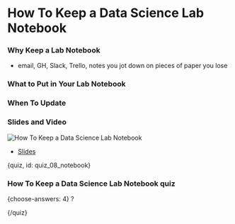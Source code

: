 # How To Keep a Data Science Lab Notebook


### Why Keep a Lab Notebook

- email, GH, Slack, Trello, notes you jot down on pieces of paper you lose

### What to Put in Your Lab Notebook

### When To Update



### Slides and Video

![How To Keep a Data Science Lab Notebook](UPDATE)

* [Slides](https://docs.google.com/presentation/d/1w3UMgvE-5As8xTybcEITs29UIllaMH8kCTzX0XeSRfA/edit?usp=sharing)


{quiz, id: quiz_08_notebook}

### How To Keep a Data Science Lab Notebook quiz


{choose-answers: 4}
? 


{/quiz}

